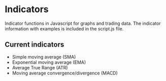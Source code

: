 # Indicators

Indicator functions in Javascript for graphs and trading data. The indicator information with examples is included in the script.js file.


## Current indicators

- Simple moving average (SMA)
- Exponential moving average (EMA)
- Average True Range (ATR)
- Moving average convergence/divergence (MACD)